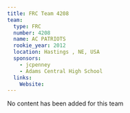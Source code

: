 ```yaml
---
title: FRC Team 4208
team:
  type: FRC
  number: 4208
  name: AC PATRIOTS
  rookie_year: 2012
  location: Hastings , NE, USA
  sponsors:
    - jcpenney
    - Adams Central High School
  links:
    Website: 
---
```

No content has been added for this team